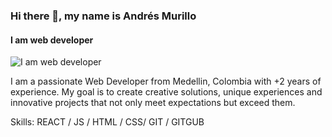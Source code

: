 ### Hi there 👋, my name is Andrés Murillo
#### I am web developer
![I am web developer](https://github.com/DRKSHADOWW)

I am a passionate Web Developer from Medellin, Colombia with +2 years of experience. My goal is to create creative solutions, unique experiences and innovative projects that not only meet expectations but exceed them.

Skills:  REACT / JS / HTML / CSS/ GIT / GITGUB









